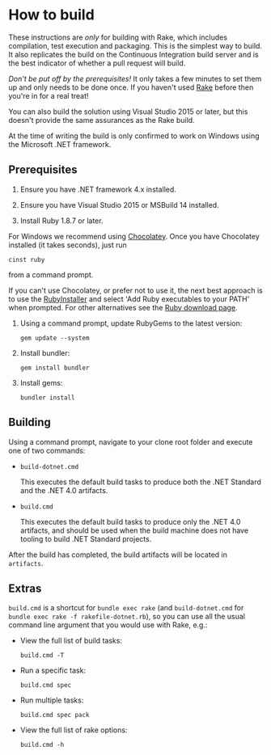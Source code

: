 # How to build

These instructions are *only* for building with Rake, which includes compilation, test execution and packaging. This is the simplest way to build.
It also replicates the build on the Continuous Integration build server and is the best indicator of whether a pull request will build.

*Don't be put off by the prerequisites!* It only takes a few minutes to set them up and only needs to be done once. If you haven't used [Rake](http://rake.rubyforge.org/ "RAKE -- Ruby Make") before then you're in for a real treat!

You can also build the solution using Visual Studio 2015 or later, but this doesn't provide the same assurances as the Rake build.

At the time of writing the build is only confirmed to work on Windows using the Microsoft .NET framework.

## Prerequisites

1. Ensure you have .NET framework 4.x installed.

1. Ensure you have Visual Studio 2015 or MSBuild 14 installed.

1. Install Ruby 1.8.7 or later.

 For Windows we recommend using [Chocolatey](https://chocolatey.org/). Once you have Chocolatey installed (it takes seconds), just run

 `cinst ruby`

 from a command prompt.

 If you can't use Chocolatey, or prefer not to use it, the next best approach is to use the [RubyInstaller](http://rubyinstaller.org/) and select 'Add Ruby executables to your PATH' when prompted. For other alternatives see the [Ruby download page](http://www.ruby-lang.org/en/downloads/).

1. Using a command prompt, update RubyGems to the latest version:

    `gem update --system`

1. Install bundler:

    `gem install bundler`

1. Install gems:

    `bundler install`

## Building

Using a command prompt, navigate to your clone root folder and execute one of two commands:

* `build-dotnet.cmd`

  This executes the default build tasks to produce both the .NET Standard and the .NET 4.0 artifacts.

* `build.cmd`

  This executes the default build tasks to produce only the .NET 4.0 artifacts, and should be used
  when the build machine does not have tooling to build .NET Standard projects.

After the build has completed, the build artifacts will be located in `artifacts`.

## Extras

`build.cmd` is a shortcut for `bundle exec rake` (and `build-dotnet.cmd` for `bundle exec rake -f rakefile-dotnet.rb`),
so you can use all the usual command line argument that you would use with Rake, e.g.:

* View the full list of build tasks:

    `build.cmd -T`

* Run a specific task:

    `build.cmd spec`

* Run multiple tasks:

    `build.cmd spec pack`

* View the full list of rake options:

    `build.cmd -h`
